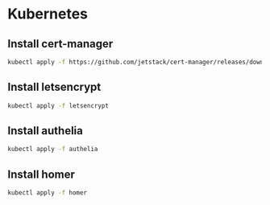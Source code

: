 # Kubernetes

## Install cert-manager

``` bash
kubectl apply -f https://github.com/jetstack/cert-manager/releases/download/v1.5.4/cert-manager.yaml
```

## Install letsencrypt

``` bash
kubectl apply -f letsencrypt
```

## Install authelia

``` bash
kubectl apply -f authelia
```

## Install homer

``` bash
kubectl apply -f homer
```
